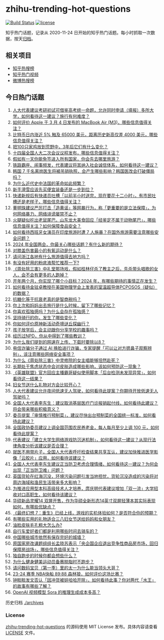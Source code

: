 # zhihu-trending-hot-questions

[![Build Status](https://github.com/justjavac/zhihu-trending-hot-questions/workflows/ci/badge.svg?branch=master)](https://github.com/justjavac/zhihu-trending-hot-questions/actions)
[![license](https://img.shields.io/github/license/justjavac/zhihu-trending-hot-questions)](https://github.com/justjavac/zhihu-trending-hot-questions/blob/master/LICENSE)

知乎热门话题，记录从 2020-11-24
日开始的知乎热门话题。每小时抓取一次数据，按天[归档](./archives)。

## 相关项目

- [知乎热搜榜](https://github.com/justjavac/zhihu-trending-top-search)
- [知乎热门视频](https://github.com/justjavac/zhihu-trending-hot-video)
- [微博热搜榜](https://github.com/justjavac/weibo-trending-hot-search)

## 今日热门话题

<!-- BEGIN -->
<!-- 最后更新时间 Tue Mar 05 2024 02:13:17 GMT+0800 (China Standard Time) -->

1. [人大代表建议考研初试可借鉴高考统一命题，允许同时申请（填报）多所大学，如何看待这一建议？施行有何难度？](https://www.zhihu.com/question/646994004)
1. [如何评价 Apple 于 3 月 4 日发布的 MacBook Air (M3)，哪些信息值得关注？](https://www.zhihu.com/question/647062208)
1. [比特币日内涨近 5% 触及 65000 美元，距离历史新高仅差 4000 美元，哪些信息值得关注？](https://www.zhihu.com/question/647016256)
1. [把100只家鸡放到荒野中，3年后它们有什么变化？](https://www.zhihu.com/question/434124471)
1. [十四届全国人大二次会议议程发布，哪些信息值得关注？](https://www.zhihu.com/question/646980496)
1. [假如有一天你能免签进入所有国家，你会先去哪里旅游？](https://www.zhihu.com/question/646175724)
1. [铁路霸座、闹事频发，代表建议将其纳入社会诚信体系，如何看待这一建议？](https://www.zhihu.com/question/647002669)
1. [韩国 7 千名离岗医生将被吊销执照，会产生哪些影响？韩国医改会打破僵局吗？](https://www.zhihu.com/question/646965914)
1. [为什么近代史中法国的革命如此频繁？](https://www.zhihu.com/question/39154588)
1. [新手滑雪应该先买便宜装备还是一步到位？](https://www.zhihu.com/question/643500206)
1. [快递新规后有快递员吐槽「以前半小时送完，现在要花十二小时」，有市民吐槽还是老样子，哪些信息值得关注？](https://www.zhihu.com/question/647003355)
1. [董明珠建议严厉打击「造黄谣」等网暴行为，称「更重要的是立法保障」，为何网络暴力、网络诽谤屡禁不止？](https://www.zhihu.com/question/647006565)
1. [火腿疑似吃出老鼠尾巴，山东龙大美食回应「经鉴定不属于动物尾巴」，哪些信息值得关注？如何保障食品安全？](https://www.zhihu.com/question/646943138)
1. [如何看待西班牙女演员在印度旅游时遭 7 人施暴？在国外旅游需要注意哪些安全问题？](https://www.zhihu.com/question/646906802)
1. [2024 年全国两会，你最关心哪些话题？有什么新的期待？](https://www.zhihu.com/question/646408835)
1. [对膝盖伤害最小的有氧运动是什么？](https://www.zhihu.com/question/643542604)
1. [请问浙江各地有什么旅游值得去地方吗？](https://www.zhihu.com/question/643547528)
1. [有没有好用的粉底液帮忙推荐一下?](https://www.zhihu.com/question/644353559)
1. [《周处除三害》中礼堂那场戏，假如桂林仔杀了教主之后，先杀带头唱歌的女人，会不会有更多的人跑掉？](https://www.zhihu.com/question/646835610)
1. [开年两个月，你实现了哪个小目标？2024 年，有哪些期待的事情正在发生？](https://www.zhihu.com/question/646638244)
1. [如何看待金铉卓教授在美国物理学会上发表的室温超导体PCPOSOS（疑似）的数据？](https://www.zhihu.com/question/646987953)
1. [抗糖化等于抗衰老真的是智商税吗？](https://www.zhihu.com/question/641925973)
1. [你上次和妈妈出去旅行是什么时候，留下了哪些记忆？](https://www.zhihu.com/question/645951910)
1. [你喜欢孤独感吗？为什么会存在孤独感？](https://www.zhihu.com/question/646683502)
1. [坚持骑行的你，发生了哪些变化？](https://www.zhihu.com/question/646108293)
1. [你如何评价原神新活动奇境谜丘探幽行？](https://www.zhihu.com/question/646405235)
1. [孩子放学后，会主动跟你分享学校的趣事吗？](https://www.zhihu.com/question/645181703)
1. [经历过NPD，你从中得到了哪些教训？](https://www.zhihu.com/question/646383411)
1. [为什么我们提到的网速在上传、下载时要除以8？](https://www.zhihu.com/question/21271444)
1. [电信诈骗分子通过 AI 换脸进行诈骗，专家提醒「可以让对方摁鼻子观察辨别」，该注意哪些网络安全事项？](https://www.zhihu.com/question/646943656)
1. [为什么《周处除三害》中灵修院的女主唱能够坦然赴死？](https://www.zhihu.com/question/646870849)
1. [长期处于焦虑状态中会对皮肤造成哪些影响，该如何预防这一现象？](https://www.zhihu.com/question/646987055)
1. [《英雄联盟》官方回应主播霸哥疑似使用脚本「后台检测未发现异常」，如何看待这一结果？](https://www.zhihu.com/question/646682422)
1. [妇女节送什么礼物对方会比较开心？](https://www.zhihu.com/question/520020593)
1. [人大代表建议允许夜间低速无人驾驶，如何看待此提案？你期待开放低速无人驾驶吗？](https://www.zhihu.com/question/646969882)
1. [全国人大代表李东生：建议取消基层医疗门诊报销起付线，如何看待此建议？将会带来哪些积极意义？](https://www.zhihu.com/question/646946565)
1. [委员提案「审慎推行预制菜」，建议尽快出台预制菜的全国统一标准，如何看待此建议？](https://www.zhihu.com/question/646959375)
1. [全国政协委员建议上调全国范围农民养老金，每人每月至少上调 100 元，如何看待此提案？](https://www.zhihu.com/question/646950396)
1. [代表建议「建立大学生网络游戏防沉迷机制」，如何看待这一建议？从现行法律角度分析该建议是否合理？](https://www.zhihu.com/question/646968003)
1. [就医不用带片子，全国人大代表呼吁检查结果共享互认，建议加快推进医学影像「云胶片」应用，如何看待该建议？](https://www.zhihu.com/question/646959903)
1. [全国人大代表李东生建议正当防卫考虑合理情绪，如何看待这一建议？为何会出现「正当防卫难」问题？](https://www.zhihu.com/question/647006994)
1. [英国货轮在红海沉没，环境污染问题引发当地担忧，货轮沉没造成的污染将对周边海域和渔民生活带来多大影响？](https://www.zhihu.com/question/646950138)
1. [为推进应用型本科高级技术人才培养，庹庆明代表建议增加「双一流」大学招收对口高职生，如何看待该建议？](https://www.zhihu.com/question/646962837)
1. [华硕新品灵耀14 双屏开售，作为华硕全新形态14英寸双屏轻薄本其实际表现如何，有哪些优缺点？](https://www.zhihu.com/question/646963940)
1. [《最终幻想 7：重生》已经上线，游戏的实机体验如何？是否符合你的预期？](https://www.zhihu.com/question/646306451)
1. [有哪些实用的礼物适合三八妇女节送给妈妈和女朋友？](https://www.zhihu.com/question/375938423)
1. [油脸皮肤毛孔粗大怎么办?](https://www.zhihu.com/question/644354373)
1. [自行车爱好者们都是利用哪些时间去骑车的？](https://www.zhihu.com/question/642892670)
1. [中国哪些城市依然有保存完好的城墙？](https://www.zhihu.com/question/31389132)
1. [原国家房改课题组组长孟晓苏表示「央企国企应退出竞争性商品房市场，回归保障房战场」，哪些信息值得关注？](https://www.zhihu.com/question/646964938)
1. [独自跑步的时候你都会想些什么？](https://www.zhihu.com/question/640076452)
1. [为什么健身健美运动员备赛脱脂时不跑步？](https://www.zhihu.com/question/643497550)
1. [请问数码宝贝（第一季）里的太一为什么能当领头大哥？](https://www.zhihu.com/question/35190585)
1. [23-24 赛季 NBA快船 89:88 森林狼，如何评价这场比赛？](https://www.zhihu.com/question/646931782)
1. [钟睒睒发文否认「因冲货被娃哈哈开除」，如何看待此事？你对两代「水王」的故事有哪些了解？](https://www.zhihu.com/question/646969028)
1. [OpenAI 视频模型 Sora 的推理生成成本多高？](https://www.zhihu.com/question/644488552)

<!-- END -->

历史归档 [./archives](./archives)

### License

[zhihu-trending-hot-questions](https://github.com/justjavac/zhihu-trending-hot-questions)
的源码使用 MIT License 发布。具体内容请查看 [LICENSE](./LICENSE) 文件。
